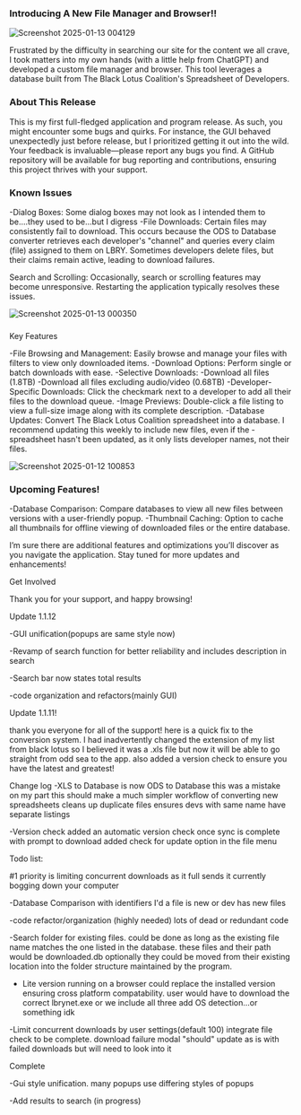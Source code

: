 ### Introducing A New File Manager and Browser!!

![Screenshot 2025-01-13 004129](https://github.com/user-attachments/assets/a5a85930-1195-4a17-8f2f-91a8b8baeabb)

Frustrated by the difficulty in searching our site for the content we all crave, I took matters into my own hands (with a little help from ChatGPT) and developed a custom file manager and browser. This tool leverages a database built from The Black Lotus Coalition's Spreadsheet of Developers.

### About This Release

This is my first full-fledged application and program release. As such, you might encounter some bugs and quirks. For instance, the GUI behaved unexpectedly just before release, but I prioritized getting it out into the wild. Your feedback is invaluable—please report any bugs you find. A GitHub repository will be available for bug reporting and contributions, ensuring this project thrives with your support.

### Known Issues

-Dialog Boxes: Some dialog boxes may not look as I intended them to be....they used to be...but I digress
-File Downloads: Certain files may consistently fail to download. This occurs because the ODS to Database converter retrieves each developer's "channel" and queries every claim (file) assigned to them on LBRY. Sometimes developers delete files, but their claims remain active, leading to download failures.

Search and Scrolling: Occasionally, search or scrolling features may become unresponsive. Restarting the application typically resolves these issues.

![Screenshot 2025-01-13 000350](https://github.com/user-attachments/assets/f3d6b14f-1d5e-4c55-8356-e70c07cf15ed)
### 
Key Features

-File Browsing and Management: Easily browse and manage your files with filters to view only downloaded items.
-Download Options: Perform single or batch downloads with ease.
-Selective Downloads:
-Download all files (1.8TB)
-Download all files excluding audio/video (0.68TB)
-Developer-Specific Downloads: Click the checkmark next to a developer to add all their files to the download queue.
-Image Previews: Double-click a file listing to view a full-size image along with its complete description.
-Database Updates: Convert The Black Lotus Coalition spreadsheet into a database. I recommend updating this weekly to include new files, even if the -spreadsheet hasn't been updated, as it only lists developer names, not their files.

![Screenshot 2025-01-12 100853](https://github.com/user-attachments/assets/20c06df4-7971-4c7c-9f00-0410e7d96337)

### Upcoming Features!

-Database Comparison: Compare databases to view all new files between versions with a user-friendly popup.
-Thumbnail Caching: Option to cache all thumbnails for offline viewing of downloaded files or the entire database.

I’m sure there are additional features and optimizations you’ll discover as you navigate the application. Stay tuned for more updates and enhancements!

Get Involved

Thank you for your support, and happy browsing!



Update 1.1.12

-GUI unification(popups are same style now)

-Revamp of search function for better reliability and includes description in search

-Search bar now states total results

-code organization and refactors(mainly GUI)



Update 1.1.11!

thank you everyone for all of the support! here is a quick fix to the conversion system. I had inadvertently changed the extension of my list from black lotus so I believed it was a .xls file but now it will be able to go straight from odd sea to the app. also added a version check to ensure you have the latest and greatest!

Change log
-XLS to Database is now ODS to Database
this was a mistake on my part this should make a much simpler workflow of converting new spreadsheets
cleans up duplicate files
ensures devs with same name have separate listings

-Version check
added an automatic version check once sync is complete with prompt to download
added check for update option in the file menu






Todo list:

#1 priority is limiting concurrent downloads as it full sends it currently bogging down your computer

-Database Comparison with identifiers I'd a file is new or dev has new files

-code refactor/organization (highly needed) lots of dead or redundant code

-Search folder for existing files. could be done as long as the existing file name matches the one listed in the database. these files and their path would be downloaded.db optionally they could be moved from their existing location into the folder structure maintained by the program. 


- Lite version running on a browser could replace the installed version ensuring cross platform compatability. user would have to download the correct lbrynet.exe or we include all three add OS detection...or something idk

-Limit concurrent downloads by user settings(default 100) integrate file check to be complete. download failure modal "should" update as is with failed downloads but will need to look into it
  

Complete


-Gui style unification. many popups use differing styles of popups

-Add results to search (in progress)
